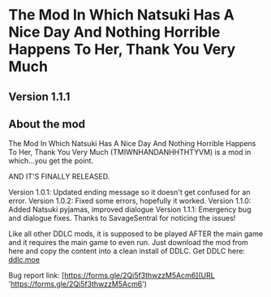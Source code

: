 # The Mod In Which Natsuki Has A Nice Day And Nothing Horrible Happens To Her, Thank You Very Much

## Version 1.1.1

## About the mod

The Mod In Which Natsuki Has A Nice Day And Nothing Horrible Happens To Her, Thank You Very Much (TMIWNHANDANHHTHTYVM) is a mod in which...you get the point.

AND IT'S FINALLY RELEASED.

Version 1.0.1: Updated ending message so it doesn't get confused for an error.
Version 1.0.2: Fixed some errors, hopefully it worked.
Version 1.1.0: Added Natsuki pyjamas, improved dialogue
Version 1.1.1: Emergency bug and dialogue fixes. Thanks to SavageSentral for noticing the issues!

Like all other DDLC mods, it is supposed to be played AFTER the main game and it requires the main game to even run.
Just download the mod from here and copy the content into a clean install of DDLC.
Get DDLC here: [ddlc.moe](URL 'ddlc.moe')

Bug report link: [https://forms.gle/2Qi5f3thwzzM5Acm6](URL 'https://forms.gle/2Qi5f3thwzzM5Acm6')